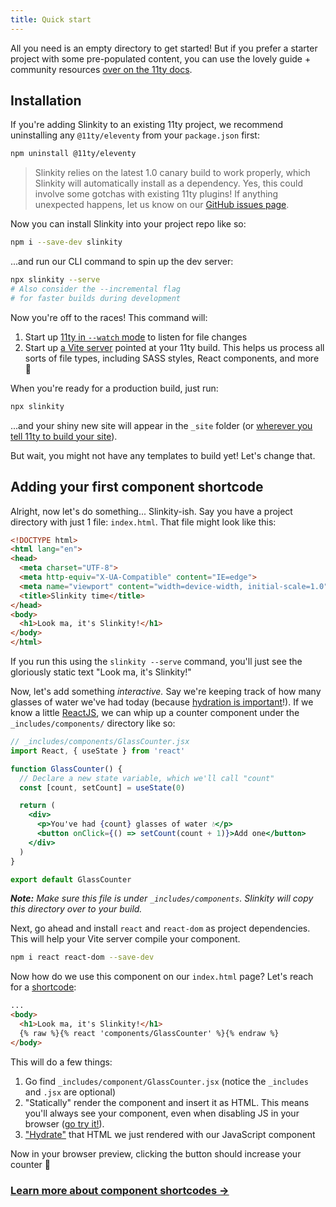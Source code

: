 ```yaml
---
title: Quick start
---
```


All you need is an empty directory to get started! But if you prefer a starter project with some pre-populated content, you can use the lovely guide + community resources [over on the 11ty docs](https://www.11ty.dev/docs/getting-started/).

## Installation

If you're adding Slinkity to an existing 11ty project, we recommend uninstalling any `@11ty/eleventy` from your `package.json` first:

```bash
npm uninstall @11ty/eleventy
```

> Slinkity relies on the latest 1.0 canary build to work properly, which Slinkity will automatically install as a dependency. Yes, this could involve some gotchas with existing 11ty plugins! If anything unexpected happens, let us know on our [GitHub issues page](https://github.com/Holben888/slinkity/issues).

Now you can install Slinkity into your project repo like so:

```bash
npm i --save-dev slinkity
```

...and run our CLI command to spin up the dev server:

```bash
npx slinkity --serve
# Also consider the --incremental flag
# for faster builds during development
```

Now you're off to the races! This command will:

1. Start up [11ty in `--watch` mode](https://www.11ty.dev/docs/usage/#re-run-eleventy-when-you-save) to listen for file changes
2. Start up [a Vite server](https://vitejs.dev/guide/#index-html-and-project-root) pointed at your 11ty build. This helps us process all sorts of file types, including SASS styles, React components, and more 🚀

When you're ready for a production build, just run:

```bash
npx slinkity
```

...and your shiny new site will appear in the `_site` folder (or [wherever you tell 11ty to build your site](https://www.11ty.dev/docs/config/#output-directory)).

But wait, you might not have any templates to build yet! Let's change that.

## Adding your first component shortcode

Alright, now let's do something... Slinkity-ish. Say you have a project directory with just 1 file: `index.html`. That file might look like this:

```html
<!DOCTYPE html>
<html lang="en">
<head>
  <meta charset="UTF-8">
  <meta http-equiv="X-UA-Compatible" content="IE=edge">
  <meta name="viewport" content="width=device-width, initial-scale=1.0">
  <title>Slinkity time</title>
</head>
<body>
  <h1>Look ma, it's Slinkity!</h1>
</body>
</html>
```

If you run this using the `slinkity --serve` command, you'll just see the gloriously static text "Look ma, it's Slinkity!"

Now, let's add something _interactive._ Say we're keeping track of how many glasses of water we've had today (because [hydration is important](https://www.gatsbyjs.com/docs/conceptual/react-hydration/)!). If we know a little [ReactJS](https://reactjs.org/docs/getting-started.html), we can whip up a counter component under the `_includes/components/` directory like so:

```jsx
// _includes/components/GlassCounter.jsx
import React, { useState } from 'react'

function GlassCounter() {
  // Declare a new state variable, which we'll call "count"
  const [count, setCount] = useState(0)

  return (
    <div>
      <p>You've had {count} glasses of water 💧</p>
      <button onClick={() => setCount(count + 1)}>Add one</button>
    </div>
  )
}

export default GlassCounter
```

_**Note:** Make sure this file is under `_includes/components`. Slinkity will copy this directory over to your build._

Next, go ahead and install `react` and `react-dom` as project dependencies. This will help your Vite server compile your component.

```bash
npm i react react-dom --save-dev
```

Now how do we use this component on our `index.html` page? Let's reach for a [shortcode](https://www.11ty.dev/docs/shortcodes/):

```html
...
<body>
  <h1>Look ma, it's Slinkity!</h1>
  {% raw %}{% react 'components/GlassCounter' %}{% endraw %}
</body>
```

This will do a few things:
1. Go find `_includes/component/GlassCounter.jsx` (notice the `_includes` and `.jsx` are optional)
2. "Statically" render the component and insert it as HTML. This means you'll always see your component, even when disabling JS in your browser ([go try it!](https://developer.chrome.com/docs/devtools/javascript/disable/)).
3. ["Hydrate"](https://www.gatsbyjs.com/docs/conceptual/react-hydration/) that HTML we just rendered with our JavaScript component

Now in your browser preview, clicking the button should increase your counter 🎉

### [Learn more about component shortcodes →](/docs/component-shortcodes)
